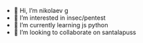 - 👋 Hi, I’m nikolaev g
- 👀 I’m interested in insec/pentest
- 🌱 I’m currently learning js python 
- 💞️ I’m looking to collaborate on  santalapuss
